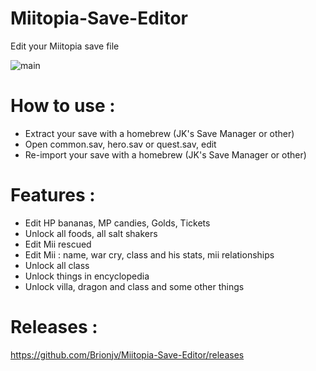 # Miitopia-Save-Editor
Edit your Miitopia save file

![main](https://i62.servimg.com/u/f62/19/11/94/79/prerel10.png)

# How to use : 
- Extract your save with a homebrew (JK's Save Manager or other)
- Open common.sav, hero.sav or quest.sav, edit
- Re-import your save with a homebrew (JK's Save Manager or other)

# Features :
- Edit HP bananas, MP candies, Golds, Tickets
- Unlock all foods, all salt shakers
- Edit Mii rescued
- Edit Mii : name, war cry, class and his stats, mii relationships
- Unlock all class
- Unlock things in encyclopedia
- Unlock villa, dragon and class
and some other things

# Releases :
https://github.com/Brionjv/Miitopia-Save-Editor/releases

